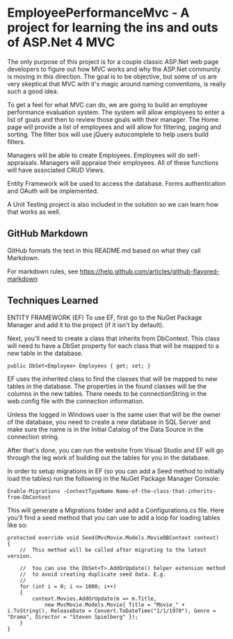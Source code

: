 EmployeePerformanceMvc - A project for learning the ins and outs of ASP.Net 4 MVC
======================

The only purpose of this project is for a couple classic ASP.Net web page developers to figure out how MVC works and why the ASP.Net community is moving in this direction. The goal is to be objective, but some of us are very skeptical that MVC with it's magic around naming conventions, is really such a good idea.

To get a feel for what MVC can do, we are going to build an employee performance evaluation system. The system will allow employees to enter a list of goals and then to review those goals with their manager. The Home page will provide a list of employees and will allow for filtering, paging and sorting. The filter box will use jQuery autocomplete to help users build filters.

Managers will be able to create Employees. Employees will do self-appraisals. Managers will appraise their employees. All of these functions will have associated CRUD Views.

Entity Framework will be used to access the database. Forms authentication and OAuth will be implemented.

A Unit Testing project is also included in the solution so we can learn how that works as well.

GitHub Markdown
---------------

GitHub formats the text in this README.md based on what they call Markdown.

For markdown rules, see https://help.github.com/articles/github-flavored-markdown

Techniques Learned
------------------

ENTITY FRAMEWORK (EF)
To use EF, first go to the NuGet Package Manager and add it to the project (if it isn't by default).

Next, you'll need to create a class that inherits from DbContext. This class will need to have a DbSet property for each class that will be mapped to a new table in the database.

    public DbSet<Employee> Employees { get; set; }

EF uses the inherited class to find the classes that will be mapped to new tables in the database. The properties in the found classes will be the columns in the new tables. There needs to be connectionString in the web.config file with the connection information.

Unless the logged in Windows user is the same user that will be the owner of the database, you need to create a new database in SQL Server and make sure the name is in the Initial Catalog of the Data Source in the connection string.

After that's done, you can run the website from Visual Studio and EF will go through the leg work of building out the tables for you in the database.

In order to setup migrations in EF (so you can add a Seed method to initially load the tables) run the following in the NuGet Package Manager Console:

    Enable-Migrations -ContextTypeName Name-of-the-class-that-inherits-from-DbContext

This will generate a Migrations folder and add a Configurations.cs file. Here you'll find a seed method that you can use to add a loop for loading tables like so:

    protected override void Seed(MvcMovie.Models.MovieDBContext context)
    {
        //  This method will be called after migrating to the latest version.
    
        //  You can use the DbSet<T>.AddOrUpdate() helper extension method 
        //  to avoid creating duplicate seed data. E.g.
        //
        for (int i = 0; i <= 1000; i++)
        {
            context.Movies.AddOrUpdate(m => m.Title,
                new MvcMovie.Models.Movie{ Title = "Movie_" + i.ToString(), ReleaseDate = Convert.ToDateTime("1/1/1970"), Genre = "Drama", Director = "Steven Spielberg" });
        }
    }
        
        

